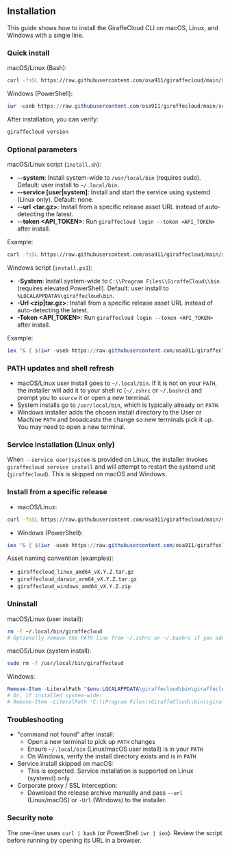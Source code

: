## Installation

This guide shows how to install the GiraffeCloud CLI on macOS, Linux, and Windows with a single line.

### Quick install

macOS/Linux (Bash):

```bash
curl -fsSL https://raw.githubusercontent.com/osa911/giraffecloud/main/scripts/install.sh | bash
```

Windows (PowerShell):

```powershell
iwr -useb https://raw.githubusercontent.com/osa911/giraffecloud/main/scripts/install.ps1 | iex
```

After installation, you can verify:

```bash
giraffecloud version
```

### Optional parameters

macOS/Linux script (`install.sh`):

- **--system**: Install system-wide to `/usr/local/bin` (requires sudo). Default: user install to `~/.local/bin`.
- **--service [user|system]**: Install and start the service using systemd (Linux only). Default: none.
- **--url <tar.gz>**: Install from a specific release asset URL instead of auto-detecting the latest.
- **--token <API_TOKEN>**: Run `giraffecloud login --token <API_TOKEN>` after install.

Example:

```bash
curl -fsSL https://raw.githubusercontent.com/osa911/giraffecloud/main/scripts/install.sh | bash -s -- --service user --token YOUR_API_TOKEN
```

Windows script (`install.ps1`):

- **-System**: Install system-wide to `C:\\Program Files\\GiraffeCloud\\bin` (requires elevated PowerShell). Default: user install to `%LOCALAPPDATA%\giraffecloud\bin`.
- **-Url <zip|tar.gz>**: Install from a specific release asset URL instead of auto-detecting the latest.
- **-Token <API_TOKEN>**: Run `giraffecloud login --token <API_TOKEN>` after install.

Example:

```powershell
iex "& { $(iwr -useb https://raw.githubusercontent.com/osa911/giraffecloud/main/scripts/install.ps1) } -System -Token 'YOUR_API_TOKEN'"
```

### PATH updates and shell refresh

- macOS/Linux user install goes to `~/.local/bin`. If it is not on your `PATH`, the installer will add it to your shell rc (`~/.zshrc` or `~/.bashrc`) and prompt you to `source` it or open a new terminal.
- System installs go to `/usr/local/bin`, which is typically already on `PATH`.
- Windows installer adds the chosen install directory to the User or Machine `PATH` and broadcasts the change so new terminals pick it up. You may need to open a new terminal.

### Service installation (Linux only)

When `--service user|system` is provided on Linux, the installer invokes `giraffecloud service install` and will attempt to restart the systemd unit (`giraffecloud`). This is skipped on macOS and Windows.

### Install from a specific release

- macOS/Linux:

```bash
curl -fsSL https://raw.githubusercontent.com/osa911/giraffecloud/main/scripts/install.sh | bash -s -- --url https://github.com/osa911/giraffecloud/releases/download/vX.Y.Z/giraffecloud_linux_amd64_vX.Y.Z.tar.gz
```

- Windows (PowerShell):

```powershell
iex "& { $(iwr -useb https://raw.githubusercontent.com/osa911/giraffecloud/main/scripts/install.ps1) } -Url 'https://github.com/osa911/giraffecloud/releases/download/vX.Y.Z/giraffecloud_windows_amd64_vX.Y.Z.zip'"
```

Asset naming convention (examples):

- `giraffecloud_linux_amd64_vX.Y.Z.tar.gz`
- `giraffecloud_darwin_arm64_vX.Y.Z.tar.gz`
- `giraffecloud_windows_amd64_vX.Y.Z.zip`

### Uninstall

macOS/Linux (user install):

```bash
rm -f ~/.local/bin/giraffecloud
# Optionally remove the PATH line from ~/.zshrc or ~/.bashrc if you added it manually
```

macOS/Linux (system install):

```bash
sudo rm -f /usr/local/bin/giraffecloud
```

Windows:

```powershell
Remove-Item -LiteralPath "$env:LOCALAPPDATA\giraffecloud\bin\giraffecloud.exe" -ErrorAction SilentlyContinue
# Or, if installed system-wide:
# Remove-Item -LiteralPath 'C:\\Program Files\\GiraffeCloud\\bin\\giraffecloud.exe' -ErrorAction SilentlyContinue
```

### Troubleshooting

- "command not found" after install:
  - Open a new terminal to pick up `PATH` changes
  - Ensure `~/.local/bin` (Linux/macOS user install) is in your `PATH`
  - On Windows, verify the install directory exists and is in `PATH`
- Service install skipped on macOS:
  - This is expected. Service installation is supported on Linux (systemd) only.
- Corporate proxy / SSL interception:
  - Download the release archive manually and pass `--url` (Linux/macOS) or `-Url` (Windows) to the installer.

### Security note

The one-liner uses `curl | bash` (or PowerShell `iwr | iex`). Review the script before running by opening its URL in a browser.
